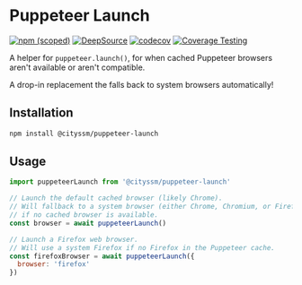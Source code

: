 # Puppeteer Launch

[![npm (scoped)](https://img.shields.io/npm/v/@cityssm/puppeteer-launch)](https://www.npmjs.com/package/@cityssm/puppeteer-launch)
[![DeepSource](https://app.deepsource.com/gh/cityssm/puppeteer-launch.svg/?label=active+issues&show_trend=true&token=uZJ-emVRMecP7RWObivU3uT9)](https://app.deepsource.com/gh/cityssm/puppeteer-launch/)
[![codecov](https://codecov.io/gh/cityssm/puppeteer-launch/graph/badge.svg?token=K55LQ4IX7T)](https://codecov.io/gh/cityssm/puppeteer-launch)
[![Coverage Testing](https://github.com/cityssm/puppeteer-launch/actions/workflows/coverage.yml/badge.svg)](https://github.com/cityssm/puppeteer-launch/actions/workflows/coverage.yml)

A helper for `puppeteer.launch()`,
for when cached Puppeteer browsers aren't available or aren't compatible.

A drop-in replacement the falls back to system browsers automatically!

## Installation

```sh
npm install @cityssm/puppeteer-launch
```

## Usage

```javascript
import puppeteerLaunch from '@cityssm/puppeteer-launch'

// Launch the default cached browser (likely Chrome).
// Will fallback to a system browser (either Chrome, Chromium, or Firefox)
// if no cached browser is available.
const browser = await puppeteerLaunch()

// Launch a Firefox web browser.
// Will use a system Firefox if no Firefox in the Puppeteer cache.
const firefoxBrowser = await puppeteerLaunch({
  browser: 'firefox'
})
```
